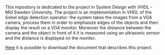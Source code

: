 This repository is dedicated to the project in System Design with VHDL - Mid Sweden University. The project is an implementation in VHDL of the Sobel edge detection operator: the system takes the images from a VGA camera, process them in order to emphasize edges of the objects and then display the result on a VGA monitor. Moreover the distance between the camera and the object in front of it it is measured using an ultrasonic sensor and the distance is displayed on the monitor.

[Here](http://code.google.com/p/vhdl-project/downloads/detail?name=Project-Alessandro-Montanari.pdf&can=2&q=#makechanges) it is possible to download the document that describes this project.
